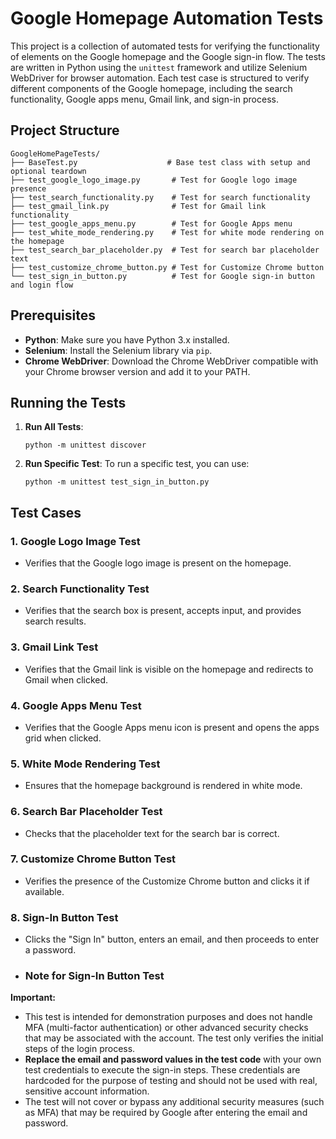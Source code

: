 
# Google Homepage Automation Tests

This project is a collection of automated tests for verifying the functionality of elements on the Google homepage and the Google sign-in flow. The tests are written in Python using the `unittest` framework and utilize Selenium WebDriver for browser automation. Each test case is structured to verify different components of the Google homepage, including the search functionality, Google apps menu, Gmail link, and sign-in process.

## Project Structure

```
GoogleHomePageTests/
├── BaseTest.py                    # Base test class with setup and optional teardown
├── test_google_logo_image.py       # Test for Google logo image presence
├── test_search_functionality.py    # Test for search functionality
├── test_gmail_link.py              # Test for Gmail link functionality
├── test_google_apps_menu.py        # Test for Google Apps menu
├── test_white_mode_rendering.py    # Test for white mode rendering on the homepage
├── test_search_bar_placeholder.py  # Test for search bar placeholder text
├── test_customize_chrome_button.py # Test for Customize Chrome button
└── test_sign_in_button.py          # Test for Google sign-in button and login flow
```

## Prerequisites

- **Python**: Make sure you have Python 3.x installed.
- **Selenium**: Install the Selenium library via `pip`.
- **Chrome WebDriver**: Download the Chrome WebDriver compatible with your Chrome browser version and add it to your PATH.



## Running the Tests

1. **Run All Tests**:
    ```
    python -m unittest discover
    ```

2. **Run Specific Test**:
    To run a specific test, you can use:
    ```
    python -m unittest test_sign_in_button.py
    ```

## Test Cases

### 1. Google Logo Image Test
   - Verifies that the Google logo image is present on the homepage.

### 2. Search Functionality Test
   - Verifies that the search box is present, accepts input, and provides search results.

### 3. Gmail Link Test
   - Verifies that the Gmail link is visible on the homepage and redirects to Gmail when clicked.

### 4. Google Apps Menu Test
   - Verifies that the Google Apps menu icon is present and opens the apps grid when clicked.

### 5. White Mode Rendering Test
   - Ensures that the homepage background is rendered in white mode.

### 6. Search Bar Placeholder Test
   - Checks that the placeholder text for the search bar is correct.

### 7. Customize Chrome Button Test
   - Verifies the presence of the Customize Chrome button and clicks it if available.

### 8. Sign-In Button Test
   - Clicks the "Sign In" button, enters an email, and then proceeds to enter a password.
-  ### Note for Sign-In Button Test
**Important:**
- This test is intended for demonstration purposes and does not handle MFA (multi-factor authentication) or other advanced security checks that may be associated with the account. The test only verifies the initial steps of the login process.
- **Replace the email and password values in the test code** with your own test credentials to execute the sign-in steps. These credentials are hardcoded for the purpose of testing and should not be used with real, sensitive account information.
- The test will not cover or bypass any additional security measures (such as MFA) that may be required by Google after entering the email and password. 
